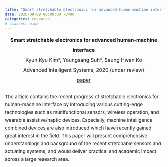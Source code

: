 ```yaml
---
title: "Smart stretchable electronics for advanced human-machine interface"
date: 2020-09-09 00:00:00 -0400
categories: research
# classes: wide
---
```


<div style="font-size: medium; line-height: 2em;">
<center><strong> Smart stretchable electronics for advanced human-machine interface </strong> <br>
  Kyun Kyu Kim*, Youngsang Suh*, Seung Hwan Ko <br>
  Advanced Intelligent Systems, 2020 (under review) <br>
  <a href="/assets/pdf/Smart stretchable electronics for advanced human-machine interface.pdf" target="_blank">paper</a> <br> </center>
</div>

<div style="font-size: 15px; line-height: 25px;">
<br>
The article contains the recent progress of stretchable electronics for human-machine interface by introducing various cutting-edge technologies such as multifunctional sensors, wireless operation, and wearable assistive/haptic devices. Especially, machine intelligence combined devices are also introduced which have recently gained great interest in the field. This paper will present comprehensive understandings and background of the recent stretchable sensors and actuating systems, and would deliver practical and academic impact across a large research area. <br> 
</div>
